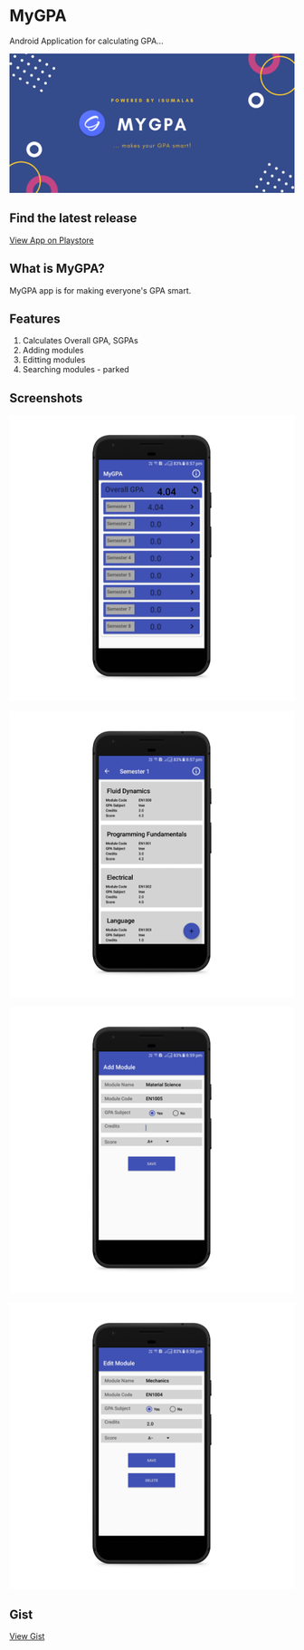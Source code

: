 # MyGPA
Android Application for calculating GPA...

![alt banner](./doc/README/banner.png)

## Find the latest release

[View App on Playstore](https://play.google.com/store/apps/details?id=isumalab.entc)

## What is MyGPA?

MyGPA app is for making everyone's GPA smart.

## Features

1. Calculates Overall GPA, SGPAs
2. Adding modules
3. Editting modules
4. Searching modules - parked

## Screenshots

![alt Home](./doc/README/img0.png)

![alt SEMESTERVIEW](./doc/README/img1.png)

![alt ADDMODULES](./doc/README/img2.png)

![alt EDITMODULES](./doc/README/img3.png)

## Gist

[View Gist](https://gist.github.com/isurunuwanthilaka/170fa5a1defae9d10d244a339ea196e2)
